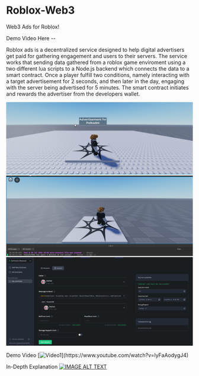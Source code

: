 # Roblox-Web3
Web3 Ads for Roblox!

Demo Video Here -- 

Roblox ads is a decentralized service designed to help digital advertisers get paid for gathering engagement and users to their servers. 
The service works that sending data gathered from a roblox game enviroment using a two different lua scripts to a Node.js backend which connects the data to a smart contract.
Once a player fulfill two conditions, namely interacting with a target advertisement for 2 seconds, and then later in the day, engaging with the server being advertised for 5 minutes. The smart contract initiates and rewards the advertiser from the developers wallet. 

![alt text](https://github.com/MonkeyBebu911/Roblox-Web3/blob/main/images/image1.png)
![alt text](https://github.com/MonkeyBebu911/Roblox-Web3/blob/main/images/image2.png)
![alt text](https://github.com/MonkeyBebu911/Roblox-Web3/blob/main/images/image3.png)

Demo Video 
[![Video1]([http://img.youtube.com/vi/YOUTUBE_VIDEO_ID_HERE/0.jpg](https://github.com/MonkeyBebu911/Roblox-Web3/blob/main/images/video1.png))](https://www.youtube.com/watch?v=lyFaAodygJ4)

In-Depth Explanation
[![IMAGE ALT TEXT](http://img.youtube.com/vi/YOUTUBE_VIDEO_ID_HERE/0.jpg)](http://www.youtube.com/watch?v=YOUTUBE_VIDEO_ID_HERE "Video Title")


